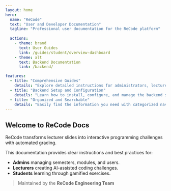 ```yaml
---
layout: home
hero:
  name: "ReCode"
  text: "User and Developer Documentation"
  tagline: "Professional user documentation for the ReCode platform"
  
  actions:
    - theme: brand
      text: User Guides
      link: /guides/student/overview-dashboard
    - theme: alt
      text: Backend Documentation
      link: /backend/

features:
  - title: "Comprehensive Guides"
    details: "Explore detailed instructions for administrators, lecturers, and students, including screenshots and step-by-step explanations."
  - title: "Backend Setup and Configuration"
    details: "Learn how to install, configure, and manage the backend system to ensure smooth operation."
  - title: "Organized and Searchable"
    details: "Easily find the information you need with categorized navigation and built-in search functionality."
---
```


## Welcome to ReCode Docs

ReCode transforms lecturer slides into interactive programming challenges with automated grading.  

This documentation provides clear instructions and best practices for:
- **Admins** managing semesters, modules, and users.
- **Lecturers** creating AI-assisted coding challenges.
- **Students** learning through gamified exercises.

> Maintained by the **ReCode Engineering Team**